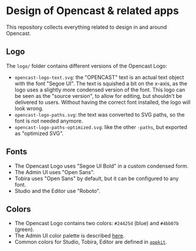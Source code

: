 # Design of Opencast & related apps

This repository collects everything related to design in and around Opencast.


## Logo

The `logo/` folder contains different versions of the Opencast Logo:

- `opencast-logo-text.svg`: the "OPENCAST" text is an actual text object with the font "Segoe UI".
  The text is squished a bit on the x-axis, as the logo uses a slightly more condensed version of the font.
  This logo can be seen as the "source version", to allow for editing, but shouldn't be delivered to users.
  Without having the correct font installed, the logo will look wrong.
- `opencast-logo-paths.svg`: the text was converted to SVG paths, so the font is not needed anymore.
- `opencast-logo-paths-optimized.svg`: like the other `-paths`, but exported as "optimized SVG".


## Fonts

- The Opencast Logo uses "Segoe UI Bold" in a custom condensed form.
- The Admin UI uses "Open Sans".
- Tobira uses "Open Sans" by default, but it can be configured to any font.
- Studio and the Editor use "Roboto".


## Colors

- The Opencast Logo contains two colors: `#24425d` (blue) and `#4bb07b` (green).
- The Admin UI color palette is described [here](https://docs.opencast.org/r/12.x/developer/#modules/admin-ui/style/color-palette/).
- Common colors for Studio, Tobira, Editor are defined in [`appkit`](https://github.com/opencast/appkit).
